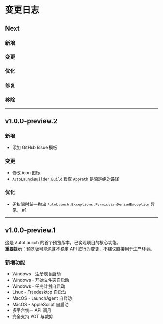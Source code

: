 # 变更日志

## Next

### 新增

### 变更

### 优化

### 修复

### 移除

---

## v1.0.0-preview.2

### 新增

- 添加 GitHub Issue 模板

### 变更

- 修改 icon 图标
- `AutoLaunchBuilder.Build` 检查 `AppPath` 是否是绝对路径

### 优化

- 无权限时统一抛出 `AutoLaunch.Exceptions.PermissionDeniedException` 异常。 #1

---

## v1.0.0-preview.1

这是 AutoLaunch 的首个预览版本，已实现项目的核心功能。  
**重要提示**：预览版可能包含不稳定 API 或行为变更，不建议直接用于生产环境。

### 新增功能

- Windows - 注册表自启动
- Windows - 开始文件夹自启动
- Windows - 任务计划自启动
- Linux - Freedesktop 自启动
- MacOS - LaunchAgent 自启动
- MacOS - AppleScript 自启动
- 多平台统一 API 调用
- 完全支持 AOT 与裁剪

